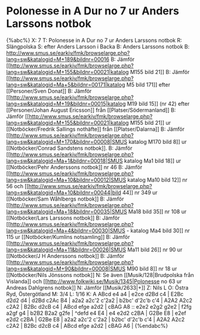 # Polonesse in A Dur no 7 ur Anders Larssons notbok

{%abc%}
X: 7
T: Polonesse in A Dur no 7 ur Anders Larssons notbok
R: Slängpolska
S: efter Anders Larsson i Backa
B: Anders Larssons notbok
B: http://www.smus.se/earkiv/fmk/browselarge.php?lang=sw&katalogid=M+189&bildnr=00016
B: Jämför [[http://www.smus.se/earkiv/fmk/browselarge.php?lang=sw&katalogid=M+155&bildnr=00021|katalog M155 bild 21]]
B: Jämför [[http://www.smus.se/earkiv/fmk/browselarge.php?lang=sw&katalogid=Ma+5&bildnr=00171|katalog M5 bild 171]] efter [[Personer/Sven Donat]]
B: Jämför [[http://www.smus.se/earkiv/fmk/browselarge.php?lang=sw&katalogid=M+19&bildnr=00015|katalog M19 bild 15]] (nr 42) efter [[Personer/Johan August Ericsson]] från [[Platser/Södermanland]]
B: Jämför [[http://www.smus.se/earkiv/fmk/browselarge.php?lang=sw&katalogid=M+155&bildnr=00021|katalog M155 bild 21]] ur [[Notböcker/Fredrik Sallings nothäfte]] från [[Platser/Dalarna]]
B: Jämför [[http://www.smus.se/earkiv/fmk/browselarge.php?lang=sw&katalogid=M+170&bildnr=00008|SMUS katalog M170 bild 8]] ur [[Notböcker/Conrad Sandstens notbok]].
B: Jämför [[http://www.smus.se/earkiv/fmk/browselarge.php?lang=sw&katalogid=Ma+1&bildnr=00018|SMUS katalog Ma1 bild 18]] ur [[Notböcker/Pehr Anderssons notbok]] nr 46
B: Jämför [[http://www.smus.se/earkiv/fmk/browselarge.php?lang=sw&katalogid=Ma+10&bildnr=00012|SMUS katalog Ma10 bild 12]] nr 56 och [[http://www.smus.se/earkiv/fmk/browselarge.php?lang=sw&katalogid=Ma+10&bildnr=00044|bild 44]] nr 349 ur [[Notböcker/Sam Wåhlbergs notbok]]
B: Jämför [[http://www.smus.se/earkiv/fmk/browselarge.php?lang=sw&katalogid=Ma+18&bildnr=00035|SMUS Ma18 bild 35]] nr 108 ur [[Notböcker/Lars Larssons notbok]]
B: Jämför [[http://www.smus.se/earkiv/fmk/browselarge.php?lang=sw&katalogid=Ma+4&bildnr=00030|SMUS - katalog Ma4 bild 30]] nr 115 ur [[Notböcker/Kumlins notsamling]]
B: Jämför [[http://www.smus.se/earkiv/fmk/browselarge.php?lang=sw&katalogid=Ma+11&bildnr=00026|SMUS Ma11 bild 26]] nr 90 ur [[Notböcker/J H Anderssons notbok]]
B: Jämför [[http://www.smus.se/earkiv/fmk/browselarge.php?lang=sw&katalogid=M+90&bildnr=00008|SMUS M90 bild 8]] nr 18 ur [[Notböcker/Nils Jönssons notbok]]
N: Se även [[Musik/128|Brudpolska från Vislanda]] och [[http://www.folkwiki.se/Musik/1345|Polonesse no 63 ur Andreas Dahlgrens notbok]]
N: Jämför [[Musik/2633|+]]
Z: Nils L
O: Östra Ryd, Östergötland
M: 3/4
L: 1/16
K: A
ABcd e4 a4 | e2ce d2Bd c4 | E2Bc d2d2 d4 | d2Bd c2Ac B4 | 
a2a2 a2c'2 c'2a2 | b2bc' d'2c'b c'4 | A2A2 A2c2 c2A2 | B2Bc d2cB c4 |
ABcd efge a2d2 | cBAG A8 :: e2e2 e2g2 g2e2 | f2fg a2gf g4 |
b2B2 B2a2 g2fe | ^defd e4 E4 | e4 e2d2 c2BA | G2Be E8 |
e2ef e2d2 c2BA | G2Be E8 | a2a2 a2c'2 c'2a2 | b2bc' d'2c'b c'4 |
A2A2 A2c2 c2A2 | B2Bc d2cB c4 | ABcd efge a2d2 | cBAG A6 |
{%endabc%}
